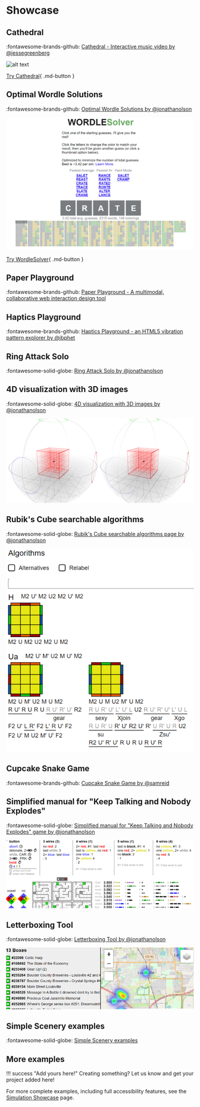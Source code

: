 # Showcase

## Cathedral

:fontawesome-brands-github: [Cathedral - Interactive music video by @jessegreenberg](https://github.com/jessegreenberg/cathedral)

![alt text](../../assets/cathedral.gif)

[Try Cathedral](https://jessegreenberg.github.io/cathedral/){ .md-button }

## Optimal Wordle Solutions

:fontawesome-brands-github: [Optimal Wordle Solutions by @jonathanolson](https://jonathanolson.net/experiments/optimal-wordle-solutions)

![alt text](../../assets/wordlesolver.png)

[Try WordleSolver](https://jonathanolson.net/experiments/optimal-wordle-solutions){ .md-button }

## Paper Playground

:fontawesome-brands-github: [Paper Playground - A multimodal, collaborative web interaction design tool](https://github.com/phetsims/paper-land/)

## Haptics Playground

:fontawesome-brands-github: [Haptics Playground - an HTML5 vibration pattern explorer by @jbphet](https://github.com/phetsims/quake/)

## Ring Attack Solo

:fontawesome-solid-globe: [Ring Attack Solo by @jonathanolson](https://jonathanolson.net/miscworks/build/ring-attack-solo.html)

## 4D visualization with 3D images

:fontawesome-solid-globe: [4D visualization with 3D images by @jonathanolson](https://jonathanolson.net/miscworks/build/fourtest.html)

![alt text](../../assets/fourtest.png)

## Rubik's Cube searchable algorithms

:fontawesome-solid-globe: [Rubik's Cube searchable algorithms page by @jonathanolson](https://jonathanolson.net/miscworks/build/rubik_algorithms.html)

![alt text](../../assets/rubiks.png)

## Cupcake Snake Game

:fontawesome-brands-github: [Cupcake Snake Game by @samreid](https://github.com/samreid/cupcake-snake)

## Simplified manual for "Keep Talking and Nobody Explodes"

:fontawesome-solid-globe: [Simplified manual for "Keep Talking and Nobody Explodes" game by @jonathanolson](https://jonathanolson.net/miscworks/build/ktane.html)

![alt text](../../assets/ktne.png)

## Letterboxing Tool

:fontawesome-solid-globe: [Letterboxing Tool by @jonathanolson](https://jonathanolson.net/miscworks/build/boxing.html)

![alt text](../../assets/letterboxing.png)

## Simple Scenery examples

:fontawesome-solid-globe: [Simple Scenery examples](https://phetsims.github.io/scenery/examples/)

## More examples

!!! success "Add yours here!"
    Creating something? Let us know and get your project added here!

For more complete examples, including full accessibility features, see the [Simulation Showcase](../examples/simulation-showcase.md) page.
